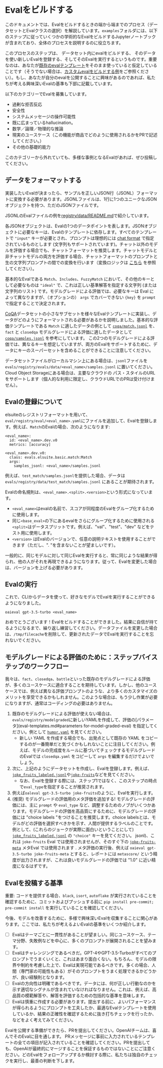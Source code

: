 # Evalをビルドする

このドキュメントでは、Evalをビルドするときの端から端までのプロセス（データセットとEvalクラスの選択）を解説しています。`examples`フォルダには、以下のステップに従っていくつかの学術的なEvalをビルドするJupyterノートブックが含まれており、全体のプロセスを説明するのに役立ちます。

このプロセスのステップは、 データセット内にevalをビルドする、 そのデータを使い新しいEvalを登録する、そしてそのEvalを実行するというものです。重要なのは、あなたが[既存のevalテンプレート](eval-templates.md)をそのまま使っていると仮定していることです（そうでない場合は、[カスタムevalをビルドする例](custom-eval.md)をご参照ください）。もし、あなたが自分のevalを公開することに興味があるのであれば、私たちが考える興味深いEvalの基準も下部に記載しています。

以下のカテゴリーでEvalを募集しています。

- 過剰な拒否反応
- 安全性
- システムメッセージの操作可能性
- 既に広まっているhallucination。
- 数学／論理／物理的な推論
- 現実のユースケース（この機能が商品でどのように使用されるかをPRで記述してください。）
- その他の基礎的能力

このカテゴリーから外れていても、多様な事例となるEvalがあれば、ぜひ投稿してください。

## データをフォーマットする

実装したいEvalが決まったら、サンプルを正しいJSON行（JSONL）フォーマットに変換する必要があります。JSONLファイルは、1行に1つのユニークなJSONオブジェクトを持つ、ただのJSONファイルです。

JSONLのEvalファイルの例を[registry/data/README.md](../eval/registry/data/README.md)で紹介しています。

各JSONオブジェクトは、Evalの1つのデータポイントを表します。JSONオブジェクトに必要なキーは、Evalのテンプレートに依存します。すべてのテンプレートで `"input"` キーが必要とされ、プロンプトは理想的には [chat format](https://platform.openai.com/docs/guides/chat/introduction) で指定されているものとします (文字列もサポートされています)。チャット以外のモデルを評価する場合でも、チャットフォーマットを推奨します。チャットモデルと非チャットモデルの両方を評価する場合、チャットフォーマットのプロンプトと生の文字列プロンプトの間での変換を行います（変換ロジックは [こちら](../eval/prompt/base.py) を参照してください）。

基本的なEvalである `Match`、`Includes`、`FuzzyMatch` において、その他のキーとして必要なものは `"ideal"` で、これは正しい基準解答を指定する文字列 (または文字列のリスト) です。モデルグレードによる評価では、必要なキーは Eval によって異なりますが、（オプションの） `args` でカバーできない `{key}` を `prompt` で指定することで決定されます。

[CoQA](https://stanfordnlp.github.io/coqa/)データセットの小さなサブセットを様々なEvalテンプレートに実装し、データがどのようにフォーマットされる必要があるかを説明しました。基本的な評価テンプレートである `Match` に適したデータの例として [`coqa/match.jsonl`](../evals/registry/data/coqa/match.jsonl) を、`fact` と `closedqa` モデルグレードによる評価に適したデータとして [`coqa/samples.jsonl`](../evals/registry/data/coqa/samples.jsonl) を参考にしています。
この2つのモデルグレードによる評価では、異なるキーを想定していますが、両方のEvalをサポートするために、データにキーのスーパーセットを含めることができることに注意してください。

データセットファイルがローカルマシン上にある場合は、`jsonl`ファイルを `evals/registry/evals/data/<eval_name>/samples.jsonl` に置いてください。Cloud Object Storageにある場合は、主要なクラウドの パス・スタイルのURLをサポートします（個人的な利用に限定し、クラウドURLでのPRは受け付けません）。

## Evalの登録について

elsuiteのレジストリフォーマットを用いて、`eval/registry/eval/<eval_name>.yaml`にファイルを追加して、Evalを登録します。例えば、`Match`のEvalの場合、次のようになります:
```
<eval_name>:
  id: <eval_name>.dev.v0
  metrics: [accuracy]

<eval_name>.dev.v0:
  class: evals.elsuite.basic.match:Match
  args:
    samples_jsonl: <eval_name>/samples.jsonl
```

例えば、`test_match/samples.jsonl`を提供した場合、データは `evals/registry/data/test_match/samples.jsonl` にあることが期待されます。

Evalの命名規則は、`<eval_name>.<split>.<version>`という形式になっています。
- `<eval_name>`はevalの名前で、スコアが同程度のEvalをグループ化するために使用します。
- 同じ`<base_eval>`の下にあるevalをさらにグループ化するために使用される`<split>`はデータスプリットです。例えば、"val"、"test"、"dev" などをテスト用に使用します。
- `<version>` はEvalのバージョンで、任意の説明テキストを使用することができます（ただし、". "を含まないことが望ましいです）。

一般的に、同じモデルに対して同じEvalを実行すると、常に同じような結果が得られ、他の人がそれを再現できるようになります。従って、Evalを変更した場合は、バージョンを上げる必要があります。

## Evalの実行

これで、CLIからデータを使って、好きなモデルでEvalを実行することができるようになりました。
```
oaieval gpt-3.5-turbo <eval_name>
```
おめでとうございます！Evalをビルドすることができました。結果に自信が持てるようになるまで、繰り返し練習してください。データファイルを変更した場合は、`/tmp/filecache`を削除して、更新されたデータでEvalを実行することを忘れないでください。

## モデルグレードによる評価のために：ステップバイステップのワークフロー

我々は、`fact`、`closedqa`、`battle`といった既存のモデルグレードによる評価が、多くのユースケースに適合することを期待しています。しかし、他のユースケースでは、例えば異なる評価プロンプトのような、より多くのカスタマイズのメリットを享受できるかもしれません。このような場合は、もう少し作業が必要になりますが、通常はコーディングの必要はありません。

1. 既存のモデルグレードによる評価が使えない場合は、`evals/registry/modelgraded`に新しいYAMLを作成して、評価の[パラメータ](eval-templates.md#parameters for-model-graded-eval) を指定してください。例として [`humor.yaml`](../evals/registry/modelgraded/humor.yaml) を見てください。
    - 新しい YAML を作成する場合でも、出発点として既存の YAML をコピーするのが一番簡単だと気づくかもしれないことに注目してください。例えば、モデルの完成度をルールに基づいてチェックするモデルグレードのEvalでは `closedqa.yaml` をコピーして `args` を編集するだけでよいでしょう。
2. 次に、上記のようにデータセットを作成し、Evalを登録します。例えば、[`joke_fruits_labeled.jsonl`](../eval/registry/data/test_metaeval/joke_fruits_labeled.jsonl)や[`joke-fruits`](../eval/registry/eval/test-modelgraded.yaml)などを見てください。
    - なお、Evalを登録する際には、ステップ1ではなく、このステップの時点で`eval_type`を指定することが推奨されます。
3. 例えば`oaleval gpt-3.5-turbo joke-fruits`のように、Evalを実行します。
4. (推奨) モデルグレードの評価用のメタ評価を追加する! モデルグレードの評価には、主に `prompt` や `eval_type` など、調整するためのノブがいくつかあります。モデルグレードの評価を高品質にするために、モデルグレードの評価には "choice labels "をつけることを推奨します。choice labelsとは、モデルがどの評価を選択すべきかを示す、人間が提供するラベルのことです。例として、(これらのジョークが実際に面白いということにして) [`joke_fruits_labeled.jsonl`](../evals/registry/data/test_metaeval/joke_fruits_labeled.) の `"choice"` キーを見てください。 jsonl)、これは `joke-fruits` Eval では使用されませんが、そのすぐ下の [`joke-fruits-meta`](../evals/registry/evals/test-modelgraded.yaml) メタEval では使用されます . メタ評価の実行後、例えば `oaieval gpt-3.5-turbo joke-fruits-meta` とすると、レポートには `metascore/` という精度が出力されますが、これは良いモデルグレードの評価では "1.0" に近い精度になるはずです。

## Evalを投稿する基準

重要: コードを提供する場合、`black`, `isort`, `autoflake` が実行されていることを確認するために、コミットおよびプッシュする前に `pip install pre-commit; pre-commit install` を実行していることを確認してください。

今後、モデルを改善するために、多様で興味深いEvalを収集することに関心があります。ここでは、私たちが考えるよいEvalの基準をいくつか紹介します。
- [ ] Evalはテーマごとに一貫性があることが望ましい。同じユースケース、テーマ分野、失敗例などを中心に、多くのプロンプトが展開されることを望みます。
- [ ] Evalはチャレンジングであるべきだ。GPT-4やGPT-3.5-Turboがすべてのプロンプトでうまくいくと、これはあまり面白くない。もちろん、モデルの限界や制約を考慮した上で、Evalは実現可能であるべきです。多くの場合、人間（専門家の可能性もある）がそのプロンプトをうまく処理できるかどうかが、良い経験則となります。
- [ ] Evalの方向性は明確であるべきです。データには、何が正しい行動なのかを示す適切なシグナルが含まれていなければなりません。これは、例えば、高品質の模範解答や、解答を評価するための包括的な基準を意味します。
- [ ] Evalは慎重に作成する必要があります。提出する前に、よいパフォーマンスが得られるようにプロンプトを工夫したか、最適なEvalテンプレートを使用しているか、結果の正確性を確認するために抜き打ちチェックを行ったか、などをよく考えてみてください。

Evalを公開する準備ができたら、PRを提出してください。OpenAIチームは、喜んでそのEvalに目を通します。 PRメッセージに事前に入力されているテンプレートの全ての項目が記入されていることを確認してください。PRを提出しても、OpenAIが最終的にマージすることを保証するものではないことにご注意ください。どのEvalをフォローアップするか検討する際に、私たちは独自のチェックを実行し、最善の判断を下します。
